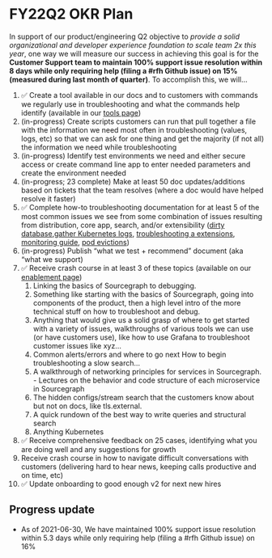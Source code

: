 # FY22Q2 OKR Plan

In support of our product/engineering Q2 objective to *provide a solid organizational and developer experience foundation to scale team 2x this year*, one way we will measure our success in achieving this goal is for the **Customer Support team to maintain 100% support issue resolution within 8 days while only requiring help (filing a #rfh Github issue) on 15% (measured during last month of quarter)**. To accomplish this, we will…

1. ✅ Create a tool available in our docs and to customers with commands we regularly use in troubleshooting and what the commands help identify (available in our [tools page](https://about.sourcegraph.com/handbook/support/support-tools#troubleshooting))
2. (in-progress) Create scripts customers can run that pull together a file with the information we need most often in troubleshooting (values, logs, etc) so that we can ask for one thing and get the majority (if not all) the information we need while troubleshooting
3. (in-progress) Identify test environments we need and either secure access or create command line app to enter needed parameters and create the environment needed
4. (in-progress; 23 complete) Make at least 50 doc updates/additions based on tickets that the team resolves (where a doc would have helped resolve it faster)
5. ✅ Complete how-to troubleshooting documentation for at least 5 of the most common issues we see from some combination of issues resulting from distribution, core app, search, and/or extensibility ([dirty database](https://docs.sourcegraph.com/admin/how-to/dirty_database),[gather Kubernetes logs](https://github.com/sourcegraph/sourcegraph/pull/21901), [troubleshooting a extensions](https://github.com/sourcegraph/sourcegraph/pull/21720), [monitoring guide](https://github.com/sourcegraph/sourcegraph/pull/20999), [pod evictions](https://github.com/sourcegraph/sourcegraph/pull/21374))
6. (in-progress) Publish “what we test + recommend” document (aka “what we support)
7. ✅ Receive crash course in at least 3 of these topics (available on our [enablement page](https://about.sourcegraph.com/handbook/support/support-enablement))
	1. Linking the basics of Sourcegraph to debugging.
	2. Something like starting with the basics of Sourcegraph, going into components of the product, then a high level intro of the more technical stuff on how to troubleshoot and debug.
	3. Anything that would give us a solid grasp of where to get started with a variety of issues, walkthroughs of various tools we can use (or have customers use), like how to use Grafana to troubleshoot customer issues like xyz…
	4. Common alerts/errors and where to go next
	How to begin troubleshooting a slow search…
	5. A walkthrough of networking principles for services in Sourcegraph. - Lectures on the behavior and code structure of each microservice in Sourcegraph
	6. The hidden configs/stream search that the customers know about but not on docs, like tls.external.
	7. A quick rundown of the best way to write queries and structural search
	8. Anything Kubernetes
14. ✅ Receive comprehensive feedback on 25 cases, identifying what you are doing well and any suggestions for growth
15. Receive crash course in how to navigate difficult conversations with customers (delivering hard to hear news, keeping calls productive and on time, etc)
16. ✅ Update onboarding to good enough v2 for next new hires

## Progress update

* As of 2021-06-30, We have maintained 100% support issue resolution within 5.3 days while only requiring help (filing a #rfh Github issue) on 16%